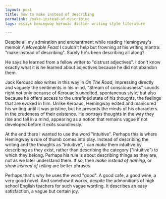 ```yaml
---
layout: post
title: how to make instead of describing
permalink: /make-instead-of-describing
tags: essays hemingway kerouac diction writing style literature

---
```


Despite all my admiration and enchantment while reading Hemingway's memoir *A Moveable Feast* I couldn't help but frowning at his writing mantra: "make instead of describing". Surely he's been describing all along?
<!--more-->
He says he learned from a fellow writer to "distrust adjectives". I don't know exactly what it is he learned about adjectives because he did not abandon them.

Jack Kerouac also writes in this way in *On The Road*, impressing directly and vaguely the sentiments in his mind. "Stream of consciousness" sounds right not only because of Kerouac's unedited, spontaneous style, but also because he offers access to the unrefined state of his thoughts, the feelings that are evoked in him. Unlike Keroauc, Hemingway edited and manicured his writing until it was pristine, but he presents the minds of his characters in the crudeness of their existence. He portrays thoughts in the way they rise and fall in a mind, appearing as a notion that remains vague if not developed before it exits soundlessly.

At the end there I wanted to use the word "intuitive". Perhaps this is where Hemingway's rule of thumb comes into play. Instead of describing the writing and the thoughts as "intuitive", I can *make* them intuitive by describing as they exist, rather than describing the category ("intuitive") to which they belong. Perhaps his rule is about describing things as they are, not as we later understand them. If so, then _make instead of naming_, or _show instead of telling_ are better phrases.

Perhaps that's why he uses the word "good". A good cafe, a good wine, a very good novel. And somehow it works, despite the admonitions of high school English teachers for such vague wording. It describes an easy satisfaction, a vague but certain joy.